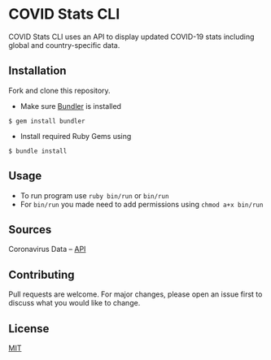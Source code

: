 # COVID Stats CLI
COVID Stats CLI uses an API to display updated COVID-19 stats including global and country-specific data. 


## Installation

Fork and clone this repository.
- Make sure [Bundler](https://bundler.io/) is installed
```
$ gem install bundler
```
- Install required Ruby Gems using 
```
$ bundle install
```
## Usage

- To run program use ```ruby bin/run``` or ```bin/run ```
- For ```bin/run``` you made need to add permissions using ```chmod a+x bin/run```

## Sources
Coronavirus Data – [API](https://coronavirus-19-api.herokuapp.com/countries)


## Contributing
Pull requests are welcome. For major changes, please open an issue first to discuss what you would like to change.
## License
[MIT](https://github.com/yehudabortz/covid-stats-cli/blob/main/LICENSE)